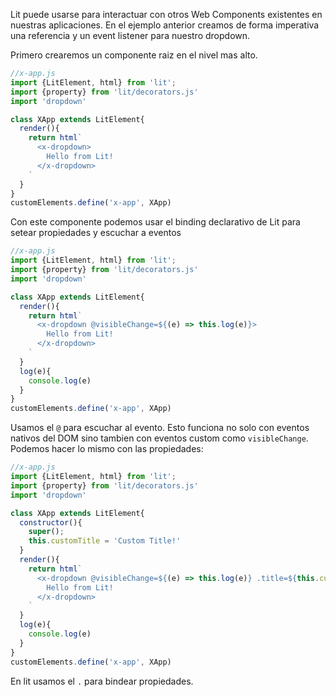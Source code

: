 Lit puede usarse para interactuar con otros Web Components existentes en nuestras aplicaciones. En el ejemplo anterior creamos de forma imperativa una referencia y un event listener para nuestro dropdown. 

Primero crearemos un componente raiz en el nivel mas alto.

```js
//x-app.js
import {LitElement, html} from 'lit';
import {property} from 'lit/decorators.js'
import 'dropdown'

class XApp extends LitElement{
  render(){
    return html`
      <x-dropdown>
        Hello from Lit!
      </x-dropdown>
    `
  }
}
customElements.define('x-app', XApp)
```

Con este componente podemos usar el binding declarativo de Lit para setear propiedades y escuchar a eventos

```js
//x-app.js
import {LitElement, html} from 'lit';
import {property} from 'lit/decorators.js'
import 'dropdown'

class XApp extends LitElement{
  render(){
    return html`
      <x-dropdown @visibleChange=${(e) => this.log(e)}>
        Hello from Lit!
      </x-dropdown>
    `
  }
  log(e){
    console.log(e)
  }
}
customElements.define('x-app', XApp)
```

Usamos el `@` para escuchar al evento. Esto funciona no solo con eventos nativos del DOM sino tambien con eventos custom como `visibleChange`. Podemos hacer lo mismo con las propiedades:
```js
//x-app.js
import {LitElement, html} from 'lit';
import {property} from 'lit/decorators.js'
import 'dropdown'

class XApp extends LitElement{
  constructor(){
    super();
    this.customTitle = 'Custom Title!'
  }
  render(){
    return html`
      <x-dropdown @visibleChange=${(e) => this.log(e)} .title=${this.customTitle}>
        Hello from Lit!
      </x-dropdown>
    `
  }
  log(e){
    console.log(e)
  }
}
customElements.define('x-app', XApp)
```

En lit usamos el `.` para bindear propiedades.